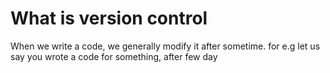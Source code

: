 # What is version control

When we write a code, we generally modify it after sometime. for e.g let us say you wrote a code for something, after few day
